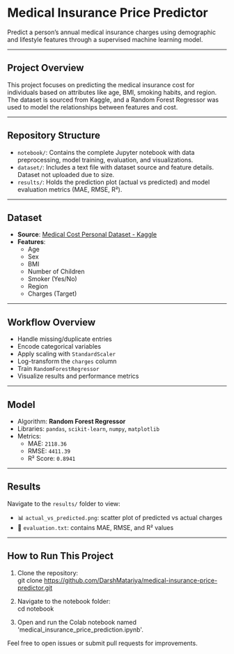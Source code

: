 # Medical Insurance Price Predictor

Predict a person’s annual medical insurance charges using demographic and lifestyle features through a supervised machine learning model.

---

## Project Overview

This project focuses on predicting the medical insurance cost for individuals based on attributes like age, BMI, smoking habits, and region. The dataset is sourced from Kaggle, and a Random Forest Regressor was used to model the relationships between features and cost.

---

## Repository Structure

- `notebook/`: Contains the complete Jupyter notebook with data preprocessing, model training, evaluation, and visualizations.
- `dataset/`: Includes a text file with dataset source and feature details. Dataset not uploaded due to size.
- `results/`: Holds the prediction plot (actual vs predicted) and model evaluation metrics (MAE, RMSE, R²).

---

## Dataset

- **Source**: [Medical Cost Personal Dataset - Kaggle](https://www.kaggle.com/datasets/mirichoi0218/insurance)
- **Features**:
  - Age
  - Sex
  - BMI
  - Number of Children
  - Smoker (Yes/No)
  - Region
  - Charges (Target)

---

## Workflow Overview

- Handle missing/duplicate entries
- Encode categorical variables
- Apply scaling with `StandardScaler`
- Log-transform the `charges` column
- Train `RandomForestRegressor`
- Visualize results and performance metrics

---

## Model

- Algorithm: **Random Forest Regressor**
- Libraries: `pandas`, `scikit-learn`, `numpy`, `matplotlib`
- Metrics:
  - MAE: `2118.36`
  - RMSE: `4411.39`
  - R² Score: `0.8941`

---

## Results

Navigate to the `results/` folder to view:
- 📊 `actual_vs_predicted.png`: scatter plot of predicted vs actual charges
- 📄 `evaluation.txt`: contains MAE, RMSE, and R² values

---


## How to Run This Project

1. Clone the repository:  
   git clone https://github.com/DarshMatariya/medical-insurance-price-predictor.git  

2. Navigate to the notebook folder:  
   cd notebook  

3. Open and run the Colab notebook named 'medical_insurance_price_prediction.ipynb'.


Feel free to open issues or submit pull requests for improvements.  
